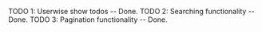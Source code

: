<!-- Next remaining flow -->

TODO 1:
    Userwise show todos -- Done.
TODO 2:
    Searching functionality -- Done.
TODO 3:
    Pagination functionality -- Done.